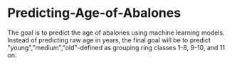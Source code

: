 # Predicting-Age-of-Abalones
The goal is to predict the age of abalones using machine learning models. Instead of predicting raw age in years, the final goal will be to predict "young","medium","old"-defined as grouping ring classes 1-8, 9-10, and 11 on.
